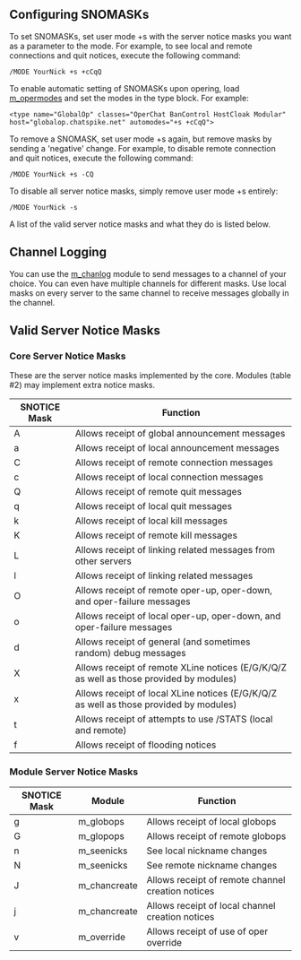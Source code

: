 Configuring SNOMASKs
--------------------

To set SNOMASKs, set user mode +s with the server notice masks you want as a parameter to the mode.
For example, to see local and remote connections and quit notices, execute the following command:

    /MODE YourNick +s +cCqQ

To enable automatic setting of SNOMASKs upon opering, load [m_opermodes](https://github.com/inspircd/wiki/blob/master/Modules/opermodes.md)
and set the modes in the type block. For example:

    <type name="GlobalOp" classes="OperChat BanControl HostCloak Modular" host="globalop.chatspike.net" automodes="+s +cCqQ">

To remove a SNOMASK, set user mode +s again, but remove masks by sending a 'negative' change. For
example, to disable remote connection and quit notices, execute the following command:

    /MODE YourNick +s -CQ

To disable all server notice masks, simply remove user mode +s entirely:

    /MODE YourNick -s

A list of the valid server notice masks and what they do is listed below. 

Channel Logging
---------------

You can use the [m_chanlog](https://github.com/inspircd/wiki/blob/master/Modules/chanlog.md) module
to send messages to a channel of your choice. You can even have multiple channels for different
masks. Use local masks on every server to the same channel to receive messages globally in the
channel.

Valid Server Notice Masks
-------------------------

### Core Server Notice Masks

These are the server notice masks implemented by the core. Modules (table #2) may implement extra
notice masks.


SNOTICE Mask | Function
------------ | --------
A            | Allows receipt of global announcement messages
a            | Allows receipt of local announcement messages 
C            | Allows receipt of remote connection messages
c            | Allows receipt of local connection messages
Q            | Allows receipt of remote quit messages 
q            | Allows receipt of local quit messages 
k            | Allows receipt of local kill messages
K            | Allows receipt of remote kill messages
L            | Allows receipt of linking related messages from other servers
l            | Allows receipt of linking related messages 
O            | Allows receipt of remote oper-up, oper-down, and oper-failure messages 
o            | Allows receipt of local oper-up, oper-down, and oper-failure messages 
d            | Allows receipt of general (and sometimes random) debug messages 
X            | Allows receipt of remote XLine notices (E/G/K/Q/Z as well as those provided by modules)
x            | Allows receipt of local XLine notices (E/G/K/Q/Z as well as those provided by modules) 
t            | Allows receipt of attempts to use /STATS (local and remote)
f            | Allows receipt of flooding notices

### Module Server Notice Masks

SNOTICE Mask | Module       | Function
------------ | ------------ | -------- 
g            | m_globops    | Allows receipt of local globops 
G            | m_glopops    | Allows receipt of remote globops 
n            | m_seenicks   | See local nickname changes 
N            | m_seenicks   | See remote nickname changes 
J            | m_chancreate | Allows receipt of remote channel creation notices 
j            | m_chancreate | Allows receipt of local channel creation notices 
v            | m_override   | Allows receipt of use of oper override
